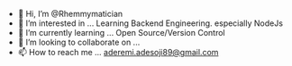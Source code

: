 - 👋 Hi, I’m @Rhemmymatician
- 👀 I’m interested in ... Learning Backend Engineering. especially NodeJs
- 🌱 I’m currently learning ... Open Source/Version Control
- 💞️ I’m looking to collaborate on ...
- 📫 How to reach me ... aderemi.adesoji89@gmail.com

<!---
Rhemmymatician/Rhemmymatician is a ✨ special ✨ repository because its `README.md` (this file) appears on your GitHub profile.
You can click the Preview link to take a look at your changes.
--->
